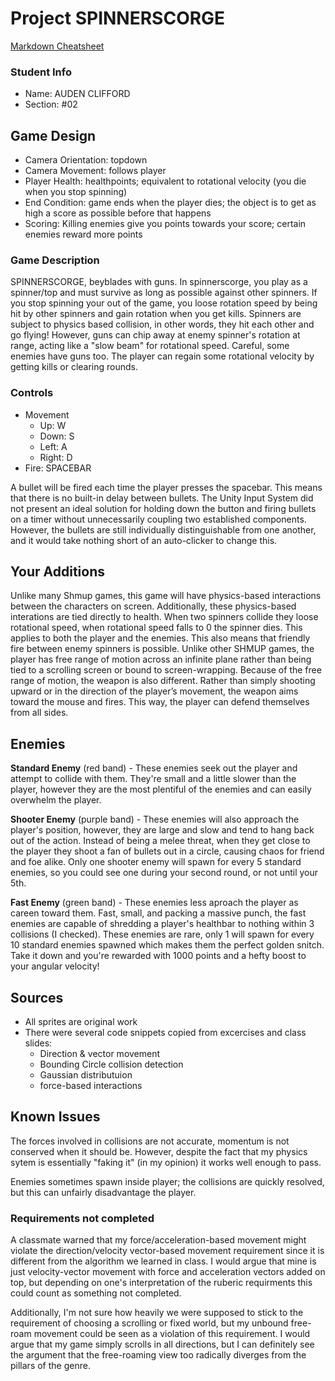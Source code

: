 # Project SPINNERSCORGE

[Markdown Cheatsheet](https://github.com/adam-p/markdown-here/wiki/Markdown-Here-Cheatsheet)

### Student Info

-   Name: AUDEN CLIFFORD
-   Section: #02

## Game Design

-   Camera Orientation: topdown
-   Camera Movement: follows player
-   Player Health: healthpoints; equivalent to rotational velocity (you die when you stop spinning)
-   End Condition: game ends when the player dies; the object is to get as high a score as possible before that happens
-   Scoring: Killing enemies give you points towards your score; certain enemies reward more points

### Game Description

SPINNERSCORGE, beyblades with guns. In spinnerscorge, you play as a spinner/top and must survive as long as possible against other spinners. If you stop spinning your out of the game, you loose rotation speed by being hit by other spinners and gain rotation when you get kills. Spinners are subject to physics based collision, in other words, they hit each other and go flying! However, guns can chip away at enemy spinner's rotation at range, acting like a "slow beam" for rotational speed. Careful, some enemies have guns too. The player can regain some rotational velocity by getting kills or clearing rounds.

### Controls

-   Movement
    -   Up: W
    -   Down: S
    -   Left: A
    -   Right: D
-   Fire: SPACEBAR

A bullet will be fired each time the player presses the spacebar. This means that there is no built-in delay between bullets. The Unity Input System did not present an ideal solution for holding down the button and firing bullets on a timer without unnecessarily coupling two established components. However, the bullets are still individually distinguishable from one another, and it would take nothing short of an auto-clicker to change this.

## Your Additions

Unlike many Shmup games, this game will have physics-based interactions between the characters on screen. Additionally, these physics-based interations are tied directly to health. When two spinners collide they loose rotational speed, when rotational speed falls to 0 the spinner dies. This applies to both the player and the enemies. This also means that friendly fire between enemy spinners is possible. Unlike other SHMUP games, the player has free range of motion across an infinite plane rather than being tied to a scrolling screen or bound to screen-wrapping. Because of the free range of motion, the weapon is also different. Rather than simply shooting upward or in the direction of the player’s movement, the weapon aims toward the mouse and fires. This way, the player can defend themselves from all sides. 

## Enemies

**Standard Enemy** (red band) - These enemies seek out the player and attempt to collide with them. They're small and a little slower than the player, however they are the most plentiful of the enemies and can easily overwhelm the player.

**Shooter Enemy** (purple band) - These enemies will also approach the player's position, however, they are large and slow and tend to hang back out of the action. Instead of being a melee threat, when they get close to the player they shoot a fan of bullets out in a circle, causing chaos for friend and foe alike. Only one shooter enemy will spawn for every 5 standard enemies, so you could see one during your second round, or not until your 5th.

**Fast Enemy** (green band) - These enemies less aproach the player as careen toward them. Fast, small, and packing a massive punch, the fast enemies are capable of shredding a player's healthbar to nothing within 3 collisions (I checked). These enemies are rare, only 1 will spawn for every 10 standard enemies spawned which makes them the perfect golden snitch. Take it down and you're rewarded with 1000 points and a hefty boost to your angular velocity!

## Sources

-   All sprites are original work
- There were several code snippets copied from excercises and class slides:
    - Direction & vector movement
    - Bounding Circle collision detection
    - Gaussian distributuion
    - force-based interactions

## Known Issues

The forces involved in collisions are not accurate, momentum is not conserved when it should be. However, despite the fact that my physics sytem is essentially "faking it" (in my opinion) it works well enough to pass.

Enemies sometimes spawn inside player; the collisions are quickly resolved, but this can unfairly disadvantage the player.

### Requirements not completed

A classmate warned that my force/acceleration-based movement might violate the direction/velocity vector-based movement requirement since it is different from the algorithm we learned in class. I would argue that mine is just velocity-vector movement with force and acceleration vectors added on top, but depending on one's interpretation of the ruberic requirments this could count as something not completed. 

Additionally, I'm not sure how heavily we were supposed to stick to the requirement of choosing a scrolling or fixed world, but my unbound free-roam movement could be seen as a violation of this requirement. I would argue that my game simply scrolls in all directions, but I can definitely see the argument that the free-roaming view too radically diverges from the pillars of the genre.


